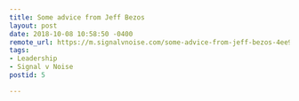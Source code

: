 ```yaml
---
title: Some advice from Jeff Bezos
layout: post
date: 2018-10-08 10:58:50 -0400
remote_url: https://m.signalvnoise.com/some-advice-from-jeff-bezos-4ee95086c76b
tags:
- Leadership
- Signal v Noise
postid: 5

---
```

